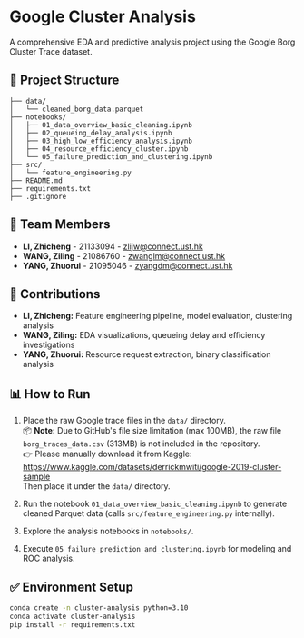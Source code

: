 # Google Cluster Analysis

A comprehensive EDA and predictive analysis project using the Google Borg Cluster Trace dataset.

## 📁 Project Structure

```
├── data/                          
│   └── cleaned_borg_data.parquet
├── notebooks/                     
│   ├── 01_data_overview_basic_cleaning.ipynb
│   ├── 02_queueing_delay_analysis.ipynb
│   ├── 03_high_low_efficiency_analysis.ipynb
│   ├── 04_resource_efficiency_cluster.ipynb
│   └── 05_failure_prediction_and_clustering.ipynb
├── src/                           
│   └── feature_engineering.py
├── README.md                      
├── requirements.txt               
├── .gitignore                     
```

## 👥 Team Members

- **LI, Zhicheng** - 21133094 - zlijw@connect.ust.hk
- **WANG, Ziling** - 21086760 - zwanglm@connect.ust.hk
- **YANG, Zhuorui** - 21095046 - zyangdm@connect.ust.hk

## 📌 Contributions

- **LI, Zhicheng:** Feature engineering pipeline, model evaluation, clustering analysis
- **WANG, Ziling:** EDA visualizations, queueing delay and efficiency investigations
- **YANG, Zhuorui:** Resource request extraction, binary classification analysis

## 📊 How to Run

1. Place the raw Google trace files in the `data/` directory.  
   📦 **Note:** Due to GitHub's file size limitation (max 100MB), the raw file `borg_traces_data.csv` (313MB) is not included in the repository.  
   👉 Please manually download it from Kaggle:  
   https://www.kaggle.com/datasets/derrickmwiti/google-2019-cluster-sample  
   Then place it under the `data/` directory.

2. Run the notebook `01_data_overview_basic_cleaning.ipynb` to generate cleaned Parquet data (calls `src/feature_engineering.py` internally).

3. Explore the analysis notebooks in `notebooks/`.

4. Execute `05_failure_prediction_and_clustering.ipynb` for modeling and ROC analysis.

## ✅ Environment Setup

```bash
conda create -n cluster-analysis python=3.10
conda activate cluster-analysis
pip install -r requirements.txt
```
